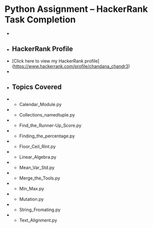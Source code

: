 # Python Assignment – HackerRank Task Completion
+
+ ## HackerRank Profile
+ [Click here to view my HackerRank profile]                                      (https://www.hackerrank.com/profile/chandana_chandr3)
+
+ ## Topics Covered
+ - Calendar_Module.py
+ - Collections_namedtuple.py
+ - Find_the_Runner-Up_Score.py
+ - Finding_the_percentage.py
+ - Floor_Ceil_Rint.py
+ - Linear_Algebra.py
+ - Mean_Var_Std.py
+ - Merge_the_Tools.py
+ - Min_Max.py
+ - Mutation.py
+ - String_Fromating.py
+ - Text_Alignment.py

